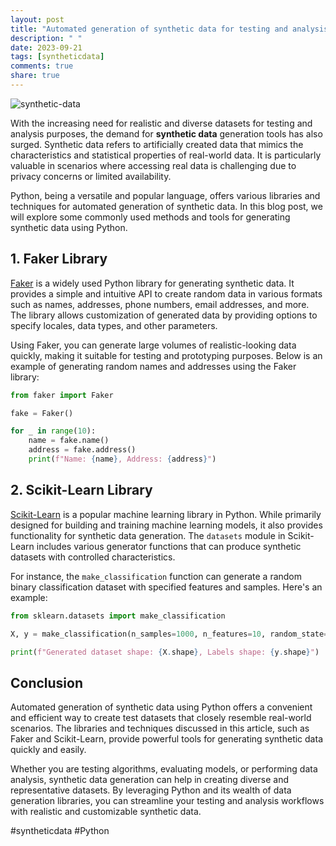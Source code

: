```yaml
---
layout: post
title: "Automated generation of synthetic data for testing and analysis using Python"
description: " "
date: 2023-09-21
tags: [syntheticdata]
comments: true
share: true
---
```


![synthetic-data](https://example.com/synthetic-data-image.jpg)

With the increasing need for realistic and diverse datasets for testing and analysis purposes, the demand for **synthetic data** generation tools has also surged. Synthetic data refers to artificially created data that mimics the characteristics and statistical properties of real-world data. It is particularly valuable in scenarios where accessing real data is challenging due to privacy concerns or limited availability.

Python, being a versatile and popular language, offers various libraries and techniques for automated generation of synthetic data. In this blog post, we will explore some commonly used methods and tools for generating synthetic data using Python.

## 1. Faker Library

[Faker](https://github.com/joke2k/faker) is a widely used Python library for generating synthetic data. It provides a simple and intuitive API to create random data in various formats such as names, addresses, phone numbers, email addresses, and more. The library allows customization of generated data by providing options to specify locales, data types, and other parameters.

Using Faker, you can generate large volumes of realistic-looking data quickly, making it suitable for testing and prototyping purposes. Below is an example of generating random names and addresses using the Faker library:

```python
from faker import Faker

fake = Faker()

for _ in range(10):
    name = fake.name()
    address = fake.address()
    print(f"Name: {name}, Address: {address}")
```

## 2. Scikit-Learn Library

[Scikit-Learn](https://scikit-learn.org/) is a popular machine learning library in Python. While primarily designed for building and training machine learning models, it also provides functionality for synthetic data generation. The `datasets` module in Scikit-Learn includes various generator functions that can produce synthetic datasets with controlled characteristics.

For instance, the `make_classification` function can generate a random binary classification dataset with specified features and samples. Here's an example:

```python
from sklearn.datasets import make_classification

X, y = make_classification(n_samples=1000, n_features=10, random_state=42)

print(f"Generated dataset shape: {X.shape}, Labels shape: {y.shape}")
```

## Conclusion

Automated generation of synthetic data using Python offers a convenient and efficient way to create test datasets that closely resemble real-world scenarios. The libraries and techniques discussed in this article, such as Faker and Scikit-Learn, provide powerful tools for generating synthetic data quickly and easily.

Whether you are testing algorithms, evaluating models, or performing data analysis, synthetic data generation can help in creating diverse and representative datasets. By leveraging Python and its wealth of data generation libraries, you can streamline your testing and analysis workflows with realistic and customizable synthetic data.

\#syntheticdata #Python